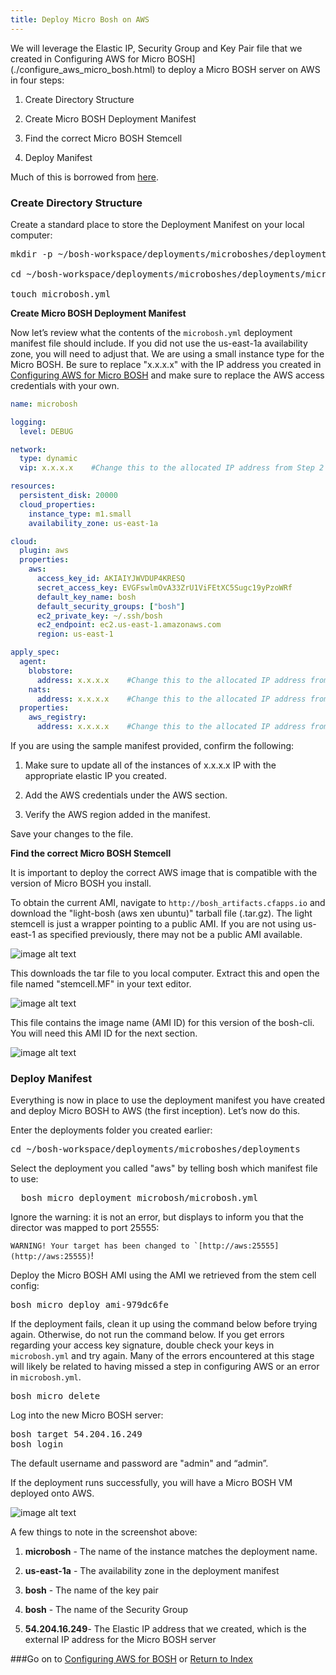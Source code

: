 ```yaml
---
title: Deploy Micro Bosh on AWS
---
```


We will leverage the Elastic IP, Security Group and Key Pair file that we created in Configuring AWS for Micro BOSH](./configure_aws_micro_bosh.html) to deploy a Micro BOSH server on AWS in four steps:

1. Create Directory Structure

2. Create Micro BOSH Deployment Manifest

3. Find the correct Micro BOSH Stemcell

4. Deploy Manifest

Much of this is borrowed from [here](http://blog.cloudfoundry.com/2012/09/06/deploying-to-aws-using-cloud-foundry-bosh/).

### Create Directory Structure

Create a standard place to store the Deployment Manifest on your local computer:

<pre class="terminal">
mkdir -p ~/bosh-workspace/deployments/microboshes/deployments/microbosh

cd ~/bosh-workspace/deployments/microboshes/deployments/microbosh

touch microbosh.yml
</pre>

**Create Micro BOSH Deployment Manifest**

Now let’s review what the contents of the `microbosh.yml` deployment
manifest file should include. If you did not use the us-east-1a
availability zone, you will need to adjust that. We are using a small instance type for the Micro BOSH. Be sure to replace "x.x.x.x" with
the IP address you created in [Configuring AWS for Micro BOSH](./configure_aws_micro_bosh.html) and make sure to replace the AWS access credentials with your own.

~~~yaml
name: microbosh

logging:
  level: DEBUG

network:
  type: dynamic
  vip: x.x.x.x    #Change this to the allocated IP address from Step 2

resources:
  persistent_disk: 20000
  cloud_properties:
    instance_type: m1.small
    availability_zone: us-east-1a

cloud:
  plugin: aws
  properties:
    aws:
      access_key_id: AKIAIYJWVDUP4KRESQ
      secret_access_key: EVGFswlmOvA33ZrU1ViFEtXC5Sugc19yPzoWRf
      default_key_name: bosh
      default_security_groups: ["bosh"]
      ec2_private_key: ~/.ssh/bosh
      ec2_endpoint: ec2.us-east-1.amazonaws.com
      region: us-east-1

apply_spec:
  agent:
    blobstore:
      address: x.x.x.x    #Change this to the allocated IP address from Step 2
    nats:
      address: x.x.x.x    #Change this to the allocated IP address from Step 2
  properties:
    aws_registry:
      address: x.x.x.x    #Change this to the allocated IP address from Step 2
~~~

If you are using the sample manifest provided, confirm the following:

1. Make sure to update all of the instances of x.x.x.x IP with the appropriate elastic IP you created.

2. Add the AWS credentials under the AWS section.

3. Verify the AWS region added in the manifest.

Save your changes to the file.

**Find the correct Micro BOSH Stemcell**

It is important to deploy the correct AWS image that is compatible
with the version of Micro BOSH you install.

To obtain the current AMI, navigate to `http://bosh_artifacts.cfapps.io` and download the "light-bosh (aws xen ubuntu)" tarball file
(.tar.gz). The light stemcell is just a wrapper pointing to a public
AMI. If you are not using us-east-1 as specified previously, there
may not be a public AMI available.

![image alt text](ec2/image_14.png)

This downloads the tar file to you local computer. Extract this
and open the file named "stemcell.MF" in your text editor.

![image alt text](ec2/image_15.png)

This file contains the image name (AMI ID) for this version of the
bosh-cli. You will need this AMI ID for the next section.

![image alt text](ec2/image_16.png)

### Deploy Manifest

Everything is now in place to use the deployment manifest you have
created and deploy Micro BOSH to AWS (the first inception). Let’s now
do this.

Enter the deployments folder you created earlier:

<pre class="terminal">
cd ~/bosh-workspace/deployments/microboshes/deployments
</pre>

Select the deployment you called "aws" by telling bosh which manifest file to use:

<pre class="terminal">
  bosh micro deployment microbosh/microbosh.yml
</pre>

Ignore the warning: it is not an error, but displays to inform you that the director was mapped to port 25555:

  ``WARNING! Your target has been changed to `[http://aws:25555](http://aws:25555)``!

Deploy the Micro BOSH AMI using the AMI we retrieved from the stem cell config:

<pre class="terminal">
bosh micro deploy ami-979dc6fe
</pre>

If the deployment fails, clean it up using the command below before
trying again. Otherwise, do not run the command below. If you get errors regarding your access key signature, double check your keys in
`microbosh.yml` and try again. Many of the errors encountered at this
stage will likely be related to having missed a step in configuring AWS or an error in `microbosh.yml`.

<pre class="terminal">
bosh micro delete
</pre>

Log into the new Micro BOSH server:

<pre class="terminal">
bosh target 54.204.16.249
bosh login
</pre>

The default username and password are "admin" and “admin”.

If the deployment runs successfully, you will have a Micro BOSH VM deployed onto AWS.

![image alt text](ec2/image_17.png)

A few things to note in the screenshot above:

1. **microbosh** - The name of the instance matches the deployment name.

2. **us-east-1a** - The availability zone in the deployment manifest

3. **bosh** - The name of the key pair

4. **bosh** - The name of the Security Group

5. **54.204.16.249**- The Elastic IP address that we created, which
is the external IP address for the Micro BOSH server

###Go on to [Configuring AWS for BOSH](./configure_aws_bosh.html) or [Return to Index](./index.html)